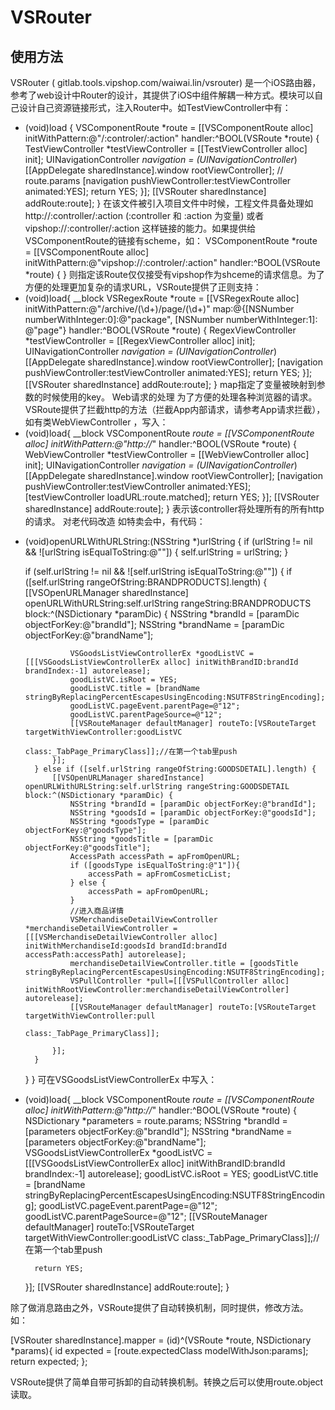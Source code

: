 VSRouter 
========
使用方法
--------
VSRouter ( gitlab.tools.vipshop.com/waiwai.lin/vsrouter) 是一个iOS路由器，参考了web设计中Router的设计，其提供了iOS中组件解耦一种方式。模块可以自己设计自己资源链接形式，注入Router中。如TestViewController中有：
+ (void)load {
    VSComponentRoute *route = [[VSComponentRoute alloc] initWithPattern:@"/:controler/:action" handler:^BOOL(VSRoute *route) {
        TestViewController *testViewController = [[TestViewController alloc] init];
        UINavigationController *navigation = (UINavigationController*)[[AppDelegate sharedInstance].window rootViewController];
        // route.params
        [navigation pushViewController:testViewController animated:YES];
        return YES;
    }];
    [[VSRouter sharedInstance] addRoute:route];
}
在该文件被引入项目文件中时候，工程文件具备处理如http://:controller/:action (:controller 和 :action 为变量) 或者 vipshop://:controller/:action 这样链接的能力。如果提供给VSComponentRoute的链接有scheme，如：
VSComponentRoute *route = [[VSComponentRoute alloc] initWithPattern:@"vipshop://:controler/:action" handler:^BOOL(VSRoute *route) {
}
则指定该Route仅仅接受有vipshop作为shceme的请求信息。为了方便的处理更加复杂的请求URL，VSRoute提供了正则支持：
+ (void)load{
    __block VSRegexRoute *route = [[VSRegexRoute alloc] initWithPattern:@"/archive/(\\d+)/page/(\\d+)" map:@{[NSNumber numberWithInteger:0]:@"package", [NSNumber numberWithInteger:1]: @"page"}  handler:^BOOL(VSRoute *route) {
        RegexViewController *testViewController = [[RegexViewController alloc] init];
        UINavigationController *navigation = (UINavigationController*)[[AppDelegate sharedInstance].window rootViewController];
        [navigation pushViewController:testViewController animated:YES];
        return YES;
    }];
    [[VSRouter sharedInstance] addRoute:route];
}
map指定了变量被映射到参数的时候使用的key。
Web请求的处理
为了方便的处理各种浏览器的请求。VSRoute提供了拦截http的方法（拦截App内部请求，请参考App请求拦截），如有类WebViewController ，写入：
+ (void)load{
    __block VSComponentRoute *route = [[VSComponentRoute alloc] initWithPattern:@"http://*" handler:^BOOL(VSRoute *route) {
        WebViewController *testViewController = [[WebViewController alloc] init];
        UINavigationController *navigation = (UINavigationController*)[[AppDelegate sharedInstance].window rootViewController];
        [navigation pushViewController:testViewController animated:YES];
        [testViewController loadURL:route.matched];
        return YES;
    }];
    [[VSRouter sharedInstance] addRoute:route];
}
表示该controller将处理所有的所有http的请求。
对老代码改造
如特卖会中，有代码：
- (void)openURLWithURLString:(NSString *)urlString {
    if (urlString != nil && ![urlString isEqualToString:@""]) {
        self.urlString = urlString;
    }
    
    if (self.urlString != nil && ![self.urlString isEqualToString:@""]) {
       if ([self.urlString rangeOfString:BRANDPRODUCTS].length) {
            [[VSOpenURLManager sharedInstance] openURLWithURLString:self.urlString rangeString:BRANDPRODUCTS block:^(NSDictionary *paramDic) {
                NSString *brandId = [paramDic objectForKey:@"brandId"];
                NSString *brandName = [paramDic objectForKey:@"brandName"];
                
                VSGoodsListViewControllerEx *goodListVC = [[[VSGoodsListViewControllerEx alloc] initWithBrandID:brandId brandIndex:-1] autorelease];
                goodListVC.isRoot = YES;
                goodListVC.title = [brandName stringByReplacingPercentEscapesUsingEncoding:NSUTF8StringEncoding];
                goodListVC.pageEvent.parentPage=@"12";
                goodListVC.parentPageSource=@"12";
                [[VSRouteManager defaultManager] routeTo:[VSRouteTarget targetWithViewController:goodListVC
                                                                                           class:_TabPage_PrimaryClass]];//在第一个tab里push
            }];
        } else if ([self.urlString rangeOfString:GOODSDETAIL].length) {
            [[VSOpenURLManager sharedInstance] openURLWithURLString:self.urlString rangeString:GOODSDETAIL block:^(NSDictionary *paramDic) {
                NSString *brandId = [paramDic objectForKey:@"brandId"];
                NSString *goodsId = [paramDic objectForKey:@"goodsId"];
                NSString *goodsType = [paramDic objectForKey:@"goodsType"];
                NSString *goodsTitle = [paramDic objectForKey:@"goodsTitle"];
                AccessPath accessPath = apFromOpenURL;
                if ([goodsType isEqualToString:@"1"]){
                    accessPath = apFromCosmeticList;
                } else {
                    accessPath = apFromOpenURL;
                }
                //进入商品详情
                VSMerchandiseDetailViewController *merchandiseDetailViewController = [[[VSMerchandiseDetailViewController alloc] initWithMerchandiseId:goodsId brandId:brandId accessPath:accessPath] autorelease];
                merchandiseDetailViewController.title = [goodsTitle stringByReplacingPercentEscapesUsingEncoding:NSUTF8StringEncoding];
                VSPullController *pull=[[[VSPullController alloc] initWithRootViewController:merchandiseDetailViewController] autorelease];
                [[VSRouteManager defaultManager] routeTo:[VSRouteTarget targetWithViewController:pull
                                                                                           class:_TabPage_PrimaryClass]];
                
            }];
        }
    }
}
可在VSGoodsListViewControllerEx 中写入：
+ (void)load{
    __block VSComponentRoute *route = [[VSComponentRoute alloc] initWithPattern:@"http://*" handler:^BOOL(VSRoute *route) { 
         NSDictionary *parameters = route.params;
         NSString *brandId = [parameters objectForKey:@"brandId"];
         NSString *brandName = [parameters objectForKey:@"brandName"];
         VSGoodsListViewControllerEx *goodListVC = [[[VSGoodsListViewControllerEx alloc] initWithBrandID:brandId brandIndex:-1] autorelease];
         goodListVC.isRoot = YES;
         goodListVC.title = [brandName stringByReplacingPercentEscapesUsingEncoding:NSUTF8StringEncoding];
         goodListVC.pageEvent.parentPage=@"12";
         goodListVC.parentPageSource=@"12";
         [[VSRouteManager defaultManager] routeTo:[VSRouteTarget targetWithViewController:goodListVC 
                                                                                           class:_TabPage_PrimaryClass]];//在第一个tab里push
 
        return YES;
    }];
    [[VSRouter sharedInstance] addRoute:route];
}

除了做消息路由之外，VSRoute提供了自动转换机制，同时提供，修改方法。如：
 
[VSRouter sharedInstance].mapper = (id)^(VSRoute *route, NSDictionary *params){
     id expected = [route.expectedClass modelWithJson:params];
     return expected;
};

VSRoute提供了简单自带可拆卸的自动转换机制。转换之后可以使用route.object 读取。